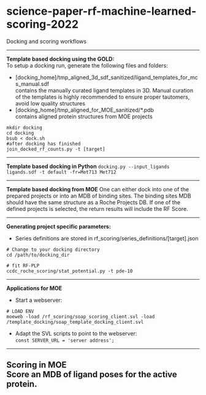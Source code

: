 # science-paper-rf-machine-learned-scoring-2022


Docking and scoring workflows

---

**Template based docking using the GOLD:**\
To setup a docking run, generate the following files and folders:

- [docking_home]/tmp_aligned_3d_sdf_sanitized/ligand_templates_for_mcs_manual.sdf \
contains the manually curated ligand
templates in 3D. Manual curation of the templates is highly recommended to ensure proper tautomers, avoid low quality
structures
- [docking_home]/tmp_aligned_for_MOE_sanitized/*.pdb \
contains aligned protein structures from MOE projects
```
mkdir docking
cd docking
bsub < dock.sh
#after docking has finished
join_docked_rf_counts.py -t [target]
```
---
**Template based docking in Python**
`docking.py --input_ligands ligands.sdf -t default -fr=Met713 Met712`

---
**Template based docking from MOE**
One can either dock into one of the prepared projects or into an MDB of binding sites.
The binding sites MDB should have the same structure as a Roche Projects DB.
If one of the defined projects is selected, the return results will include the RF Score.

---

**Generating project specific parameters:**
- Series definitions are stored in rf_scoring/series_definitions/[target].json

```
# Change to your docking directory 
cd /path/to/docking_dir

# fit RF-PLP
ccdc_roche_scoring/stat_potential.py -t pde-10
```

---

**Applications for MOE**
- Start a webserver:
```
# LOAD ENV
moeweb -load /rf_scoring/soap_scoring_client.svl -load /template_docking/soap_template_docking_client.svl 
```
- Adapt the SVL scripts to point to the webserver: \
`const SERVER_URL = 'server address';`


---

**Scoring in MOE** \
Score an MDB of ligand poses for the active protein.
---

